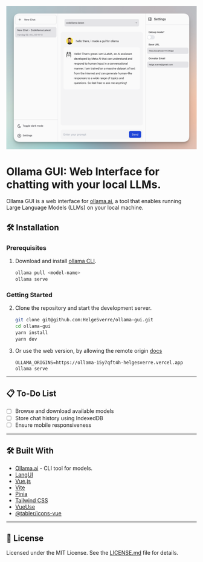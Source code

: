 <p align="center">
  <img src=".github/header.png" alt="Ollama GUI logo">
</p>

# Ollama GUI: Web Interface for chatting with your local LLMs.

Ollama GUI is a web interface for [ollama.ai](https://ollama.ai/download), a tool that enables running Large
Language Models (LLMs) on your local machine.

## 🛠 Installation

### Prerequisites

1. Download and install [ollama CLI](https://ollama.ai/download).

   ```bash
   ollama pull <model-name>
   ollama serve
   ```

### Getting Started

2. Clone the repository and start the development server.

   ```bash
   git clone git@github.com:HelgeSverre/ollama-gui.git
   cd ollama-gui
   yarn install
   yarn dev
   ```

3. Or use the web version, by allowing the remote origin [docs](https://github.com/jmorganca/ollama/blob/main/docs/faq.md#how-can-i-expose-the-ollama-server)

   ```shell
   OLLAMA_ORIGINS=https://ollama-15y7qft4h-helgesverre.vercel.app ollama serve
   ```

---

## 📋 To-Do List

- [ ] Browse and download available models
- [ ] Store chat history using IndexedDB
- [ ] Ensure mobile responsiveness

---

## 🛠 Built With

- [Ollama.ai](https://ollama.ai/) - CLI tool for models.
- [LangUI](https://www.langui.dev/)
- [Vue.js](https://vuejs.org/)
- [Vite](https://vitejs.dev/)
- [Pinia](https://pinia.esm.dev/)
- [Tailwind CSS](https://tailwindcss.com/)
- [VueUse](https://vueuse.org/)
- [@tabler/icons-vue](https://github.com/tabler/icons-vue)

---

## 📝 License

Licensed under the MIT License. See the [LICENSE.md](LICENSE.md) file for details.
